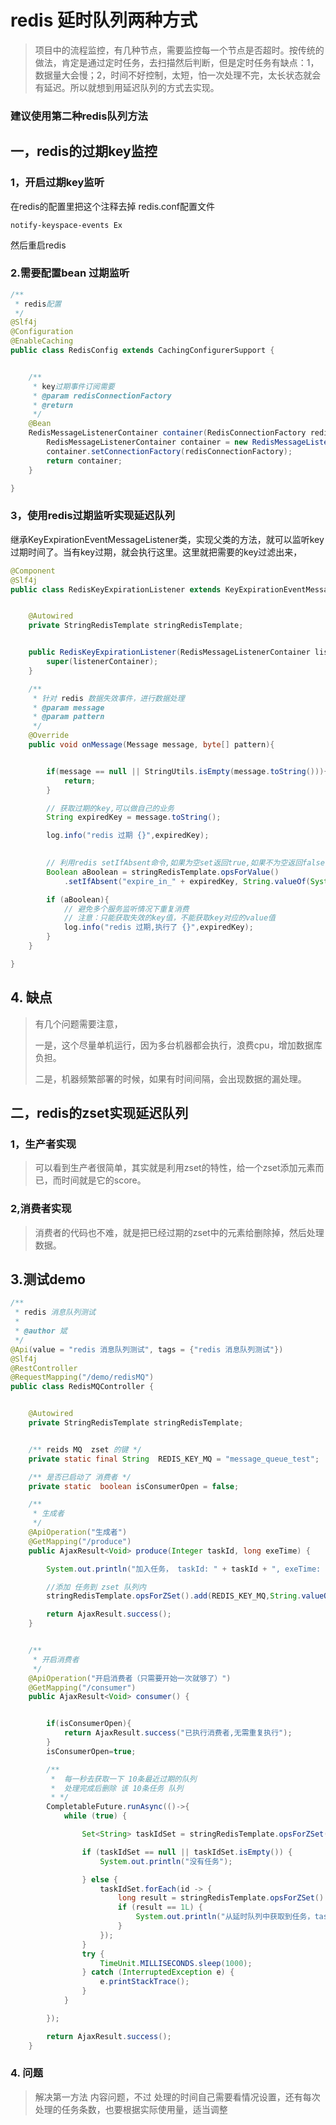 # redis 延时队列两种方式

> 项目中的流程监控，有几种节点，需要监控每一个节点是否超时。按传统的做法，肯定是通过定时任务，去扫描然后判断，但是定时任务有缺点：1，数据量大会慢；2，时间不好控制，太短，怕一次处理不完，太长状态就会有延迟。所以就想到用延迟队列的方式去实现。

### 建议使用第二种redis队列方法

## 一，redis的过期key监控 

### 1，开启过期key监听 

在redis的配置里把这个注释去掉 redis.conf配置文件 

```
notify-keyspace-events Ex
```

然后重启redis

### 2.需要配置bean 过期监听

```java
/**
 * redis配置
 */
@Slf4j
@Configuration
@EnableCaching
public class RedisConfig extends CachingConfigurerSupport {


    /**
     * key过期事件订阅需要
     * @param redisConnectionFactory
     * @return
     */
    @Bean
    RedisMessageListenerContainer container(RedisConnectionFactory redisConnectionFactory) {
        RedisMessageListenerContainer container = new RedisMessageListenerContainer();
        container.setConnectionFactory(redisConnectionFactory);
        return container;
    }

}
```



### 3，使用redis过期监听实现延迟队列

继承KeyExpirationEventMessageListener类，实现父类的方法，就可以监听key过期时间了。当有key过期，就会执行这里。这里就把需要的key过滤出来，

```java
@Component
@Slf4j
public class RedisKeyExpirationListener extends KeyExpirationEventMessageListener {


    @Autowired
    private StringRedisTemplate stringRedisTemplate;


    public RedisKeyExpirationListener(RedisMessageListenerContainer listenerContainer) {
        super(listenerContainer);
    }

    /**
     * 针对 redis 数据失效事件，进行数据处理
     * @param message
     * @param pattern
     */
    @Override
    public void onMessage(Message message, byte[] pattern){


        if(message == null || StringUtils.isEmpty(message.toString())){
            return;
        }

        // 获取过期的key,可以做自己的业务
        String expiredKey = message.toString();

        log.info("redis 过期 {}",expiredKey);

        
        // 利用redis setIfAbsent命令,如果为空set返回true,如果不为空返回false,类似setnx加锁操作
        Boolean aBoolean = stringRedisTemplate.opsForValue()
            .setIfAbsent("expire_in_" + expiredKey, String.valueOf(System.currentTimeMillis()),10, TimeUnit.SECONDS);

        if (aBoolean){
            // 避免多个服务监听情况下重复消费
            // 注意：只能获取失效的key值，不能获取key对应的value值
            log.info("redis 过期,执行了 {}",expiredKey);
        }
    }

}

```

## 4. 缺点

> 有几个问题需要注意，
>
> 一是，这个尽量单机运行，因为多台机器都会执行，浪费cpu，增加数据库负担。
>
> 二是，机器频繁部署的时候，如果有时间间隔，会出现数据的漏处理。

## 二，redis的zset实现延迟队列

### 1，生产者实现

> 可以看到生产者很简单，其实就是利用zset的特性，给一个zset添加元素而已，而时间就是它的score。

### 2,消费者实现

> 消费者的代码也不难，就是把已经过期的zset中的元素给删除掉，然后处理数据。

## 3.测试demo

```java
/**
 * redis 消息队列测试
 *
 * @author 斌
 */
@Api(value = "redis 消息队列测试", tags = {"redis 消息队列测试"})
@Slf4j
@RestController
@RequestMapping("/demo/redisMQ")
public class RedisMQController {


    @Autowired
    private StringRedisTemplate stringRedisTemplate;


    /** reids MQ  zset 的键 */
    private static final String  REDIS_KEY_MQ = "message_queue_test";

    /** 是否已启动了 消费者 */
    private static  boolean isConsumerOpen = false;

    /**
     * 生成者
     */
    @ApiOperation("生成者")
    @GetMapping("/produce")
    public AjaxResult<Void> produce(Integer taskId, long exeTime) {

        System.out.println("加入任务， taskId: " + taskId + ", exeTime: " + exeTime + ", 当前时间：" + LocalDateTime.now());

        //添加 任务到 zset 队列内
        stringRedisTemplate.opsForZSet().add(REDIS_KEY_MQ,String.valueOf(taskId),exeTime);

        return AjaxResult.success();
    }


    /**
     * 开启消费者
     */
    @ApiOperation("开启消费者（只需要开始一次就够了）")
    @GetMapping("/consumer")
    public AjaxResult<Void> consumer() {


        if(isConsumerOpen){
            return AjaxResult.success("已执行消费者,无需重复执行");
        }
        isConsumerOpen=true;

        /**
         *  每一秒去获取一下 10条最近过期的队列
         *  处理完成后删除 该 10条任务 队列
         * */
        CompletableFuture.runAsync(()->{
            while (true) {

                Set<String> taskIdSet = stringRedisTemplate.opsForZSet().rangeByScore(REDIS_KEY_MQ, 0, System.currentTimeMillis(), 0, 10);

                if (taskIdSet == null || taskIdSet.isEmpty()) {
                    System.out.println("没有任务");

                } else {
                    taskIdSet.forEach(id -> {
                        long result = stringRedisTemplate.opsForZSet().remove(REDIS_KEY_MQ, id);
                        if (result == 1L) {
                            System.out.println("从延时队列中获取到任务，taskId:" + id + " , 当前时间：" + LocalDateTime.now());
                        }
                    });
                }
                try {
                    TimeUnit.MILLISECONDS.sleep(1000);
                } catch (InterruptedException e) {
                    e.printStackTrace();
                }
            }

        });

        return AjaxResult.success();
    }


```

### 4. 问题

> 解决第一方法 内容问题，不过 处理的时间自己需要看情况设置，还有每次处理的任务条数，也要根据实际使用量，适当调整